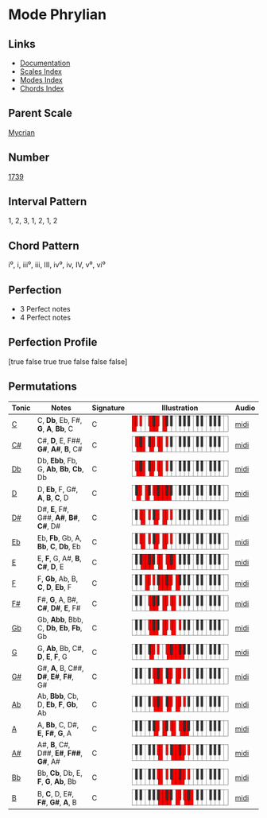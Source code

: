 # Mode Phrylian

## Links

- [Documentation](index.md)
- [Scales Index](Scales.md)
- [Modes Index](Modes.md)
- [Chords Index](Chords.md)

## Parent Scale

[Mycrian](ScaleMycrian.md)

## Number

[1739](https://ianring.com/musictheory/scales/1739)

## Interval Pattern

1, 2, 3, 1, 2, 1, 2

## Chord Pattern

i⁰, i, iii⁰, iii, III, iv⁰, iv, IV, v⁰, vi⁰

## Perfection

- 3 Perfect notes
- 4 Perfect notes

## Perfection Profile

[true false true true false false false]

## Permutations

| Tonic | Notes | Signature | Illustration | Audio |
|-------|-------|-----------|--------------|-------|
| [C](ModeCNaturalPhrylian.md) | C, **Db**, Eb, F#, **G**, **A**, **Bb**, C | C | ![CNaturalPhrylian](ModeCNaturalPhrylian.png) | [midi](https://github.com/edipermadi/music/blob/main/docs/ModeCNaturalPhrylian.mid?raw=true) |
| [C#](ModeCSharpPhrylian.md) | C#, **D**, E, F##, **G#**, **A#**, **B**, C# | C | ![CSharpPhrylian](ModeCSharpPhrylian.png) | [midi](https://github.com/edipermadi/music/blob/main/docs/ModeCSharpPhrylian.mid?raw=true) |
| [Db](ModeDFlatPhrylian.md) | Db, **Ebb**, Fb, G, **Ab**, **Bb**, **Cb**, Db | C | ![DFlatPhrylian](ModeDFlatPhrylian.png) | [midi](https://github.com/edipermadi/music/blob/main/docs/ModeDFlatPhrylian.mid?raw=true) |
| [D](ModeDNaturalPhrylian.md) | D, **Eb**, F, G#, **A**, **B**, **C**, D | C | ![DNaturalPhrylian](ModeDNaturalPhrylian.png) | [midi](https://github.com/edipermadi/music/blob/main/docs/ModeDNaturalPhrylian.mid?raw=true) |
| [D#](ModeDSharpPhrylian.md) | D#, **E**, F#, G##, **A#**, **B#**, **C#**, D# | C | ![DSharpPhrylian](ModeDSharpPhrylian.png) | [midi](https://github.com/edipermadi/music/blob/main/docs/ModeDSharpPhrylian.mid?raw=true) |
| [Eb](ModeEFlatPhrylian.md) | Eb, **Fb**, Gb, A, **Bb**, **C**, **Db**, Eb | C | ![EFlatPhrylian](ModeEFlatPhrylian.png) | [midi](https://github.com/edipermadi/music/blob/main/docs/ModeEFlatPhrylian.mid?raw=true) |
| [E](ModeENaturalPhrylian.md) | E, **F**, G, A#, **B**, **C#**, **D**, E | C | ![ENaturalPhrylian](ModeENaturalPhrylian.png) | [midi](https://github.com/edipermadi/music/blob/main/docs/ModeENaturalPhrylian.mid?raw=true) |
| [F](ModeFNaturalPhrylian.md) | F, **Gb**, Ab, B, **C**, **D**, **Eb**, F | C | ![FNaturalPhrylian](ModeFNaturalPhrylian.png) | [midi](https://github.com/edipermadi/music/blob/main/docs/ModeFNaturalPhrylian.mid?raw=true) |
| [F#](ModeFSharpPhrylian.md) | F#, **G**, A, B#, **C#**, **D#**, **E**, F# | C | ![FSharpPhrylian](ModeFSharpPhrylian.png) | [midi](https://github.com/edipermadi/music/blob/main/docs/ModeFSharpPhrylian.mid?raw=true) |
| [Gb](ModeGFlatPhrylian.md) | Gb, **Abb**, Bbb, C, **Db**, **Eb**, **Fb**, Gb | C | ![GFlatPhrylian](ModeGFlatPhrylian.png) | [midi](https://github.com/edipermadi/music/blob/main/docs/ModeGFlatPhrylian.mid?raw=true) |
| [G](ModeGNaturalPhrylian.md) | G, **Ab**, Bb, C#, **D**, **E**, **F**, G | C | ![GNaturalPhrylian](ModeGNaturalPhrylian.png) | [midi](https://github.com/edipermadi/music/blob/main/docs/ModeGNaturalPhrylian.mid?raw=true) |
| [G#](ModeGSharpPhrylian.md) | G#, **A**, B, C##, **D#**, **E#**, **F#**, G# | C | ![GSharpPhrylian](ModeGSharpPhrylian.png) | [midi](https://github.com/edipermadi/music/blob/main/docs/ModeGSharpPhrylian.mid?raw=true) |
| [Ab](ModeAFlatPhrylian.md) | Ab, **Bbb**, Cb, D, **Eb**, **F**, **Gb**, Ab | C | ![AFlatPhrylian](ModeAFlatPhrylian.png) | [midi](https://github.com/edipermadi/music/blob/main/docs/ModeAFlatPhrylian.mid?raw=true) |
| [A](ModeANaturalPhrylian.md) | A, **Bb**, C, D#, **E**, **F#**, **G**, A | C | ![ANaturalPhrylian](ModeANaturalPhrylian.png) | [midi](https://github.com/edipermadi/music/blob/main/docs/ModeANaturalPhrylian.mid?raw=true) |
| [A#](ModeASharpPhrylian.md) | A#, **B**, C#, D##, **E#**, **F##**, **G#**, A# | C | ![ASharpPhrylian](ModeASharpPhrylian.png) | [midi](https://github.com/edipermadi/music/blob/main/docs/ModeASharpPhrylian.mid?raw=true) |
| [Bb](ModeBFlatPhrylian.md) | Bb, **Cb**, Db, E, **F**, **G**, **Ab**, Bb | C | ![BFlatPhrylian](ModeBFlatPhrylian.png) | [midi](https://github.com/edipermadi/music/blob/main/docs/ModeBFlatPhrylian.mid?raw=true) |
| [B](ModeBNaturalPhrylian.md) | B, **C**, D, E#, **F#**, **G#**, **A**, B | C | ![BNaturalPhrylian](ModeBNaturalPhrylian.png) | [midi](https://github.com/edipermadi/music/blob/main/docs/ModeBNaturalPhrylian.mid?raw=true) |
